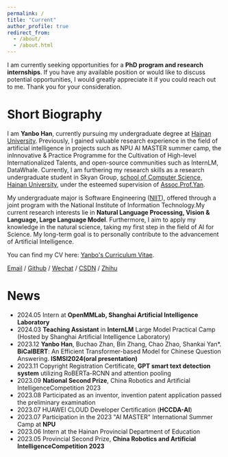 ```yaml
---
permalink: /
title: "Current"
author_profile: true
redirect_from: 
  - /about/
  - /about.html
---
```


I am currently seeking opportunities for a **PhD program and research internships**. If you have any available position or would like to discuss potential opportunities, I would greatly appreciate it if you could reach out to me. Thank you for your consideration.

Short Biography
======
I am **Yanbo Han**, currently pursuing my undergraduate degree at [Hainan University](https://www.hainanu.edu.cn/). Previously, I gained valuable research experience in the field of artificial intelligence in projects such as NPU AI MASTER summer camp, the inInnovative & Practice Programme for the Cultivation of High-level Internationalized Talents, and open-source communities such as InternLM, DataWhale. Currently, I am furthering my research skills as a research undergraduate student in Skyan Group, [school of Computer Science, Hainan University](https://cs.hainanu.edu.cn/), under the esteemed supervision of [Assoc.Prof.Yan](https://skyan.me/).

My undergraduate major is Software Engineering ([NIIT](https://www.niit.com/en/learning-outsourcing/)), offered through a joint program with the National Institute of Information Technology.My current research interests lie in **Natural Language Processing, Vision & Language, Large Language Model**. Furthermore, I aim to apply my knowledge in the natural science, taking my first step in the field of AI for Science. My long-term goal is to personally contribute to the advancement of Artificial Intelligence.

You can find my CV here: [Yanbo's Curriculum Vitae](../assets/Curriculum_Vitae.pdf).

[Email](mailto:20213002732@hainanu.edu.cn) / [Github](https://github.com/boshallen) / [Wechat](../images/wechat.jpg) / [CSDN](https://blog.csdn.net/justjavac_?spm=1000.2115.3001.5343x) / [Zhihu](https://www.zhihu.com/people/childish-29-16/posts)


News
======
* 2024.05 Intern at **OpenMMLab, Shanghai Artificial Intelligence Laboratory**<br />
* 2024.03 **Teaching Assistant** in **InternLM** Large Model Practical Camp (Hosted by Shanghai Artificial Intelligence Laboratory)<br />
* 2023.12 **Yanbo Han**, Buchao Zhan, Bin Zhang, Chao Zhao, Shankai Yan*. **BiCalBERT**: An Efficient Transformer-based Model for Chinese Question Answering. **ISMSI2024(oral presentation)** <br />
* 2023.11 Copyright Registration Certificate, **GPT smart text detection system** utilizing RoBERTa-RCNN and attention pooling<br />
* 2023.09 **National Second Prize**, China Robotics and Artificial IntelligenceCompetition 2023<br />
* 2023.08 Participated as an inventor, invention patent application passed the preliminary examination<br />
* 2023.07 HUAWEI CLOUD Developer Certification (**HCCDA-AI**)<br />
* 2023.07 Participation in the 2023 "AI MASTER" International Summer Camp at **NPU** <br />
* 2023.06 Intern at the Hainan Provincial Department of Education <br />
* 2023.05 Provincial Second Prize, **China Robotics and Artificial IntelligenceCompetition 2023**
